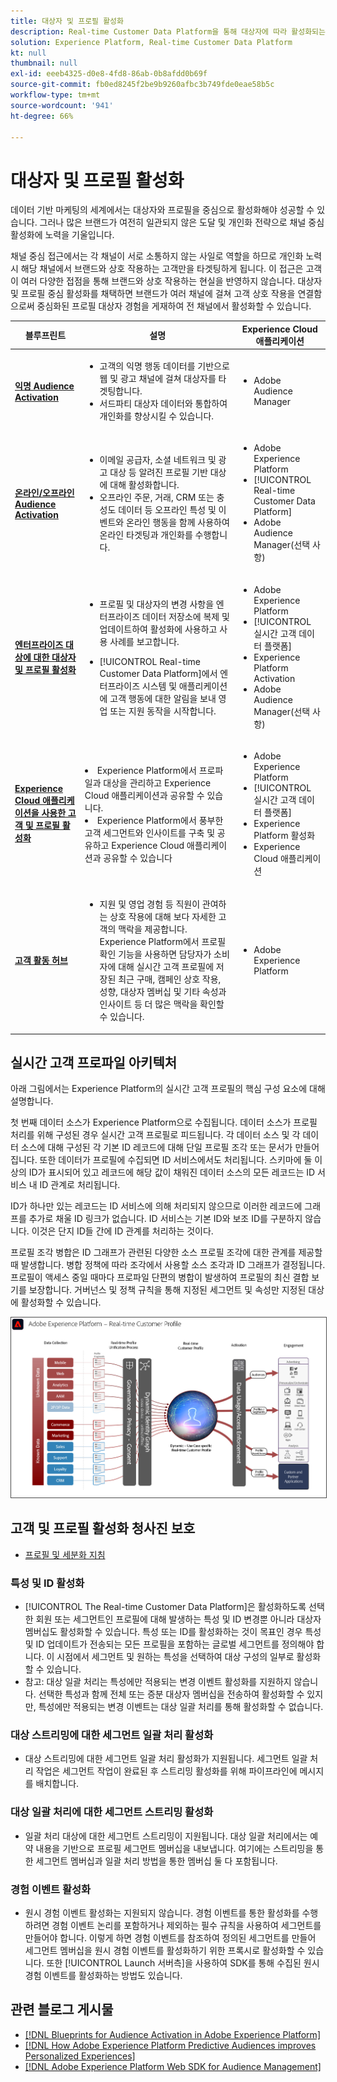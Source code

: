 ```yaml
---
title: 대상자 및 프로필 활성화
description: Real-time Customer Data Platform을 통해 대상자에 따라 활성화되는 프로필 중심적 고객 경험을 제공합니다.
solution: Experience Platform, Real-time Customer Data Platform
kt: null
thumbnail: null
exl-id: eeeb4325-d0e8-4fd8-86ab-0b8afdd0b69f
source-git-commit: fb0ed8245f2be9b9260afbc3b749fde0eae58b5c
workflow-type: tm+mt
source-wordcount: '941'
ht-degree: 66%

---
```



# 대상자 및 프로필 활성화

데이터 기반 마케팅의 세계에서는 대상자와 프로필을 중심으로 활성화해야 성공할 수 있습니다. 그러나 많은 브랜드가 여전히 일관되지 않은 도달 및 개인화 전략으로 채널 중심 활성화에 노력을 기울입니다.

채널 중심 접근에서는 각 채널이 서로 소통하지 않는 사일로 역할을 하므로 개인화 노력 시 해당 채널에서 브랜드와 상호 작용하는 고객만을 타겟팅하게 됩니다. 이 접근은 고객이 여러 다양한 접점을 통해 브랜드와 상호 작용하는 현실을 반영하지 않습니다. 대상자 및 프로필 중심 활성화를 채택하면 브랜드가 여러 채널에 걸쳐 고객 상호 작용을 연결함으로써 중심화된 프로필 대상자 경험을 게재하여 전 채널에서 활성화할 수 있습니다.

| 블루프린트 | 설명 | Experience Cloud 애플리케이션 |
|---|---|---|
| **[익명 Audience Activation](anonymous.md)** | <ul><li>고객의 익명 행동 데이터를 기반으로 웹 및 광고 채널에 걸쳐 대상자를 타겟팅합니다.</li><li>서드파티 대상자 데이터와 통합하여 개인화를 향상시킬 수 있습니다.</li></ul> | <ul><li>Adobe Audience Manager</li></ul> |
| **[온라인/오프라인 Audience Activation](online-offline.md)** | <ul><li>이메일 공급자, 소셜 네트워크 및 광고 대상 등 알려진 프로필 기반 대상에 대해 활성화합니다. </li><li>오프라인 주문, 거래, CRM 또는 충성도 데이터 등 오프라인 특성 및 이벤트와 온라인 행동을 함께 사용하여 온라인 타겟팅과 개인화를 수행합니다.</li></ul> | <ul><li>Adobe Experience Platform</li><li> [!UICONTROL Real-time Customer Data Platform]</li><li>Adobe Audience Manager(선택 사항)</li></ul> |
| **[엔터프라이즈 대상에 대한 대상자 및 프로필 활성화](enterprise-destinations.md)** | <ul><li>프로필 및 대상자의 변경 사항을 엔터프라이즈 데이터 저장소에 복제 및 업데이트하여 활성화에 사용하고 사용 사례를 보고합니다. </li></ul><ul><li>[!UICONTROL Real-time Customer Data Platform]에서 엔터프라이즈 시스템 및 애플리케이션에 고객 행동에 대한 알림을 보내 영업 또는 지원 동작을 시작합니다.</li></ul> | <ul><li>Adobe Experience Platform</li><li>[!UICONTROL 실시간 고객 데이터 플랫폼]</li><li>Experience Platform Activation</li><li>Adobe Audience Manager(선택 사항)</li></ul> |
| **[Experience Cloud 애플리케이션을 사용한 고객 및 프로필 활성화](platform-and-applications.md)** | </ul><li>Experience Platform에서 프로파일과 대상을 관리하고 Experience Cloud 애플리케이션과 공유할 수 있습니다.</li><li>Experience Platform에서 풍부한 고객 세그먼트와 인사이트를 구축 및 공유하고 Experience Cloud 애플리케이션과 공유할 수 있습니다</li></ul> | <ul><li>Adobe Experience Platform</li><li>[!UICONTROL 실시간 고객 데이터 플랫폼]</li><li>Experience Platform 활성화</li><li>Experience Cloud 애플리케이션</li></ul> |
| **[고객 활동 허브](customer-activity.md)** | <ul><li>지원 및 영업 경험 등 직원이 관여하는 상호 작용에 대해 보다 자세한 고객의 맥락을 제공합니다. Experience Platform에서 프로필 확인 기능을 사용하면 담당자가 소비자에 대해 실시간 고객 프로필에 저장된 최근 구매, 캠페인 상호 작용, 성향, 대상자 멤버십 및 기타 속성과 인사이트 등 더 많은 맥락을 확인할 수 있습니다.</li></ul> | <ul><li>Adobe Experience Platform</li></ul> |

## 실시간 고객 프로파일 아키텍처

아래 그림에서는 Experience Platform의 실시간 고객 프로필의 핵심 구성 요소에 대해 설명합니다.

첫 번째 데이터 소스가 Experience Platform으로 수집됩니다. 데이터 소스가 프로필 처리를 위해 구성된 경우 실시간 고객 프로필로 피드됩니다. 각 데이터 소스 및 각 데이터 소스에 대해 구성된 각 기본 ID 레코드에 대해 단일 프로필 조각 또는 문서가 만들어집니다. 또한 데이터가 프로필에 수집되면 ID 서비스에서도 처리됩니다. 스키마에 둘 이상의 ID가 표시되어 있고 레코드에 해당 값이 채워진 데이터 소스의 모든 레코드는 ID 서비스 내 ID 관계로 처리됩니다.

ID가 하나만 있는 레코드는 ID 서비스에 의해 처리되지 않으므로 이러한 레코드에 그래프를 추가로 채울 ID 링크가 없습니다. ID 서비스는 기본 ID와 보조 ID를 구분하지 않습니다. 이것은 단지 ID들 간에 ID 관계를 처리하는 것이다.

프로필 조각 병합은 ID 그래프가 관련된 다양한 소스 프로필 조각에 대한 관계를 제공할 때 발생합니다. 병합 정책에 따라 조각에서 사용할 소스 조각과 ID 그래프가 결정됩니다. 프로필이 액세스 중일 때마다 프로파일 단편의 병합이 발생하여 프로필의 최신 결합 보기를 보장합니다. 거버넌스 및 정책 규칙을 통해 지정된 세그먼트 및 속성만 지정된 대상에 활성화할 수 있습니다.

<img src="assets/profile_architecture.jpg" alt="실시간 고객 프로파일을 위한 참조 아키텍처" style="border:1px solid #4a4a4a" />


## 고객 및 프로필 활성화 청사진 보호

* [프로필 및 세분화 지침](https://experienceleague.adobe.com/docs/experience-platform/profile/guardrails.html?lang=ko)


### 특성 및 ID 활성화

* [!UICONTROL The Real-time Customer Data Platform]은 활성화하도록 선택한 회원 또는 세그먼트인 프로필에 대해 발생하는 특성 및 ID 변경뿐 아니라 대상자 멤버십도 활성화할 수 있습니다. 특성 또는 ID를 활성화하는 것이 목표인 경우 특성 및 ID 업데이트가 전송되는 모든 프로필을 포함하는 글로벌 세그먼트를 정의해야 합니다. 이 시점에서 세그먼트 및 원하는 특성을 선택하여 대상 구성의 일부로 활성화할 수 있습니다.
* 참고: 대상 일괄 처리는 특성에만 적용되는 변경 이벤트 활성화를 지원하지 않습니다. 선택한 특성과 함께 전체 또는 증분 대상자 멤버십을 전송하여 활성화할 수 있지만, 특성에만 적용되는 변경 이벤트는 대상 일괄 처리를 통해 활성화할 수 없습니다.

### 대상 스트리밍에 대한 세그먼트 일괄 처리 활성화

* 대상 스트리밍에 대한 세그먼트 일괄 처리 활성화가 지원됩니다. 세그먼트 일괄 처리 작업은 세그먼트 작업이 완료된 후 스트리밍 활성화를 위해 파이프라인에 메시지를 배치합니다.

### 대상 일괄 처리에 대한 세그먼트 스트리밍 활성화

* 일괄 처리 대상에 대한 세그먼트 스트리밍이 지원됩니다. 대상 일괄 처리에서는 예약 내용을 기반으로 프로필 세그먼트 멤버십을 내보냅니다. 여기에는 스트리밍을 통한 세그먼트 멤버십과 일괄 처리 방법을 통한 멤버십 둘 다 포함됩니다.

### 경험 이벤트 활성화

* 원시 경험 이벤트 활성화는 지원되지 않습니다. 경험 이벤트를 통한 활성화를 수행하려면 경험 이벤트 논리를 포함하거나 제외하는 필수 규칙을 사용하여 세그먼트를 만들어야 합니다. 이렇게 하면 경험 이벤트를 참조하여 정의된 세그먼트를 만들어 세그먼트 멤버십을 원시 경험 이벤트를 활성화하기 위한 프록시로 활성화할 수 있습니다. 또한 [!UICONTROL Launch 서버측]을 사용하여 SDK를 통해 수집된 원시 경험 이벤트를 활성화하는 방법도 있습니다.


## 관련 블로그 게시물

* [[!DNL Blueprints for Audience Activation in Adobe Experience Platform]](https://medium.com/adobetech/a-blueprint-for-audience-activation-in-adobe-experience-platform-b2b30fae90fd)
* [[!DNL How Adobe Experience Platform Predictive Audiences improves Personalized Experiences]](https://medium.com/adobetech/how-adobe-experience-platform-predictive-audiences-improves-personalized-experiences-1f75a60cb7a3)
* [[!DNL Adobe Experience Platform Web SDK for Audience Management]](https://medium.com/adobetech/adobe-experience-platform-web-sdk-for-audience-management-751fa6d063bc)
